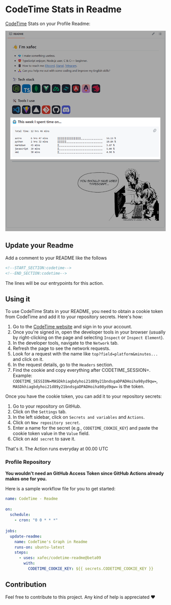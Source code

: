 # CodeTime Stats in Readme

<p>
<a href="https://codetime.dev">CodeTime</a> Stats on your Profile Readme:
</p>

![preview](./assets/image.png)

## Update your Readme

Add a comment to your README like the follows

```md
<!--START_SECTION:codetime-->
<!--END_SECTION:codetime-->
```

The lines will be our entrypoints for this action.

## Using it

To use CodeTime Stats in your README, you need to obtain a cookie token from CodeTime and add it to your repository secrets. Here's how:

1. Go to the [CodeTime website](https://codetime.dev) and sign in to your account.
2. Once you're signed in, open the developer tools in your browser (usually by right-clicking on the page and selecting `Inspect` or `Inspect Element`).
3. In the developer tools, navigate to the `Network` tab.
4. Refresh the page to see the network requests.
5. Look for a request with the name like `top?field=platform&minutes...` and click on it.
6. In the request details, go to the `Headers` section.
7. Find the cookie and copy everything after CODETIME_SESSION=. Example: `CODETIME_SESSION=MASDkhiagbdyhoi21d89y21bndsgaDPADHoiha98yd9qw=`, `MASDkhiagbdyhoi21d89y21bndsgaDPADHoiha98yd9qw=` is the token.

Once you have the cookie token, you can add it to your repository secrets:

1. Go to your repository on GitHub.
2. Click on the `Settings` tab.
3. In the left sidebar, click on `Secrets and variables` and `Actions`.
4. Click on `New repository secret`.
5. Enter a name for the secret (e.g., `CODETIME_COOKIE_KEY`) and paste the cookie token value in the `Value` field.
6. Click on `Add secret` to save it.

That's it. The Action runs everyday at 00.00 UTC

### Profile Repository

**You wouldn't need an GitHub Access Token since GitHub Actions already makes one for you.**

Here is a sample workflow file for you to get started:
```yml
name: CodeTime - Readme

on:
  schedule:
    - cron: "0 0 * * *"

jobs:
  update-readme:
    name: CodeTime's Graph in Readme
    runs-on: ubuntu-latest
    steps:
      - uses: xafec/codetime-readme@beta09
        with:
          CODETIME_COOKIE_KEY: ${{ secrets.CODETIME_COOKIE_KEY }}
```

## Contribution

Feel free to contribute to this project. Any kind of help is appreciated ❤️